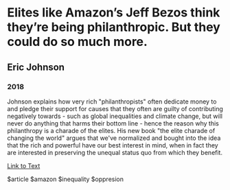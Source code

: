 # Elites like Amazon’s Jeff Bezos think they’re being philanthropic. But they could do so much more.
## Eric Johnson
### 2018

Johnson explains how very rich "philanthropists" often dedicate money to and pledge their support for causes that they often are guilty of contributing negatively towards - such as global inequalities and climate change, but will never do anything that harms their bottom line - hence the reason why this philanthropy is a charade of the elites. His new book "the elite charade of changing the world" argues that we've normalized and bought into the idea that the rich and powerful have our best interest in mind, when in fact they are interested in preserving the unequal status quo from which they benefit.

[Link to Text](https://www.vox.com/2018/10/3/17930990/anand-giridharadas-winners-take-all-book-changing-world-kara-swisher-decode-podcast-jeff-bezos)

$article $amazon $inequality $oppresion 
